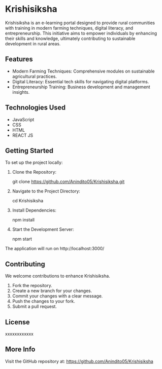 Krishisiksha
============

Krishisiksha is an e-learning portal designed to provide rural communities with training in modern farming techniques, digital literacy, and entrepreneurship. This initiative aims to empower individuals by enhancing their skills and knowledge, ultimately contributing to sustainable development in rural areas.

Features
--------

- Modern Farming Techniques: Comprehensive modules on sustainable agricultural practices.
- Digital Literacy: Essential tech skills for navigating digital platforms.
- Entrepreneurship Training: Business development and management insights.

Technologies Used
-----------------

- JavaScript
- CSS
- HTML
- REACT JS

Getting Started
---------------

To set up the project locally:

1. Clone the Repository:

   git clone https://github.com/Anindito05/Krishisiksha.git

2. Navigate to the Project Directory:

   cd Krishisiksha

3. Install Dependencies:

   npm install

4. Start the Development Server:

   npm start

The application will run on http://localhost:3000/

Contributing
------------

We welcome contributions to enhance Krishisiksha.

1. Fork the repository.
2. Create a new branch for your changes.
3. Commit your changes with a clear message.
4. Push the changes to your fork.
5. Submit a pull request.

License
-------

xxxxxxxxxxxx

More Info
---------

Visit the GitHub repository at: https://github.com/Anindito05/Krishisiksha